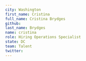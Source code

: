 ```yaml
---
city: Washington
first_name: Cristina
full_name: Cristina Brydges
github: 
last_name: Brydges
name: cristina
role: Hiring Operations Specialist
state: DC
team: Talent
twitter: 
---
```

